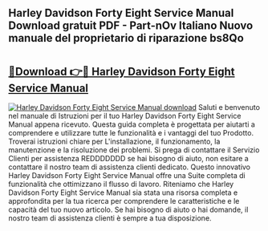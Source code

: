 ## Harley Davidson Forty Eight Service Manual Download gratuit PDF - Part-nOv Italiano Nuovo manuale del proprietario di riparazione bs8Qo

# <h2><a href="http://dfe9h2g.blite.top/?on=Harley+Davidson+Forty+Eight+Service+Manual">🔗Download 👉🔴 Harley Davidson Forty Eight Service Manual</a></h2>

[![Harley Davidson Forty Eight Service Manual download](https://i.imgur.com/lujVjoI.png)](http://dfe9h2g.blite.top/?on=Harley+Davidson+Forty+Eight+Service+Manual)
Saluti e benvenuto nel manuale di Istruzioni per il tuo Harley Davidson Forty Eight Service Manual appena ricevuto. Questa guida completa è progettata per aiutarti a comprendere e utilizzare tutte le funzionalità e i vantaggi del tuo Prodotto. Troverai istruzioni chiare per L'installazione, il funzionamento, la manutenzione e la risoluzione dei problemi. Si prega di contattare il Servizio Clienti per assistenza REDDDDDDD se hai bisogno di aiuto, non esitare a contattare il nostro team di assistenza clienti dedicato. Questo innovativo Harley Davidson Forty Eight Service Manual offre una Suite completa di funzionalità che ottimizzano il flusso di lavoro. Riteniamo che Harley Davidson Forty Eight Service Manual sia stata una risorsa completa e approfondita per la tua ricerca per comprendere le caratteristiche e le capacità del tuo nuovo articolo. Se hai bisogno di aiuto o hai domande, il nostro team di assistenza clienti è sempre a tua disposizione.
